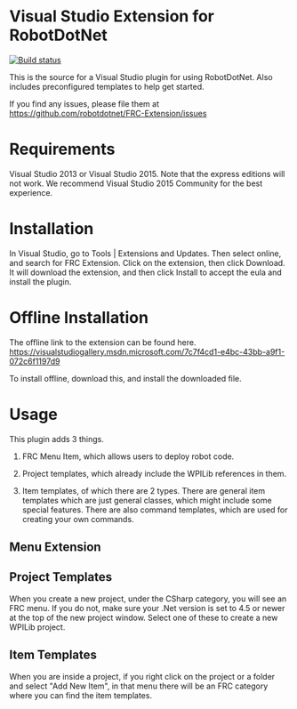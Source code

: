 Visual Studio Extension for RobotDotNet
=======================================
[![Build status](https://ci.appveyor.com/api/projects/status/057ayxqovu3x6bsh/branch/master?svg=true)](https://ci.appveyor.com/project/robotdotnet/frc-extension/branch/master)

This is the source for a Visual Studio plugin for using RobotDotNet. Also includes preconfigured templates to help get started.

If you find any issues, please file them at https://github.com/robotdotnet/FRC-Extension/issues

Requirements
============

Visual Studio 2013 or Visual Studio 2015. Note that the express editions will not work. We recommend Visual Studio 2015 Community for the best experience.

Installation
============

In Visual Studio, go to Tools | Extensions and Updates. Then select online, and search for FRC Extension. Click on the extension, then click Download. It will download the extension, and then click Install to accept the eula and install the plugin.

Offline Installation
====================

The offline link to the extension can be found here.
https://visualstudiogallery.msdn.microsoft.com/7c7f4cd1-e4bc-43bb-a9f1-072c6f1197d9

To install offline, download this, and install the downloaded file.


Usage
=====

This plugin adds 3 things.

1. FRC Menu Item, which allows users to deploy robot code.

2. Project templates, which already include the WPILib references in them.

3. Item templates, of which there are 2 types. There are general item templates which are just general classes, which might include some special features. There are also command templates, which are used for creating your own commands.

Menu Extension
-------------


Project Templates
-----------------
When you create a new project, under the CSharp category, you will see an FRC menu. If you do not, make sure your .Net version is set to 4.5 or newer at the top of the new project window. Select one of these to create a new WPILib project.

Item Templates
--------------
When you are inside a project, if you right click on the project or a folder and select "Add New Item", in that menu there will be an FRC category where you can find the item templates.
